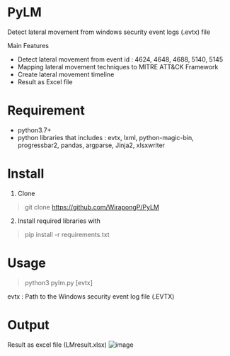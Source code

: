 # PyLM
Detect lateral movement from windows security event logs (.evtx) file 

Main Features
- Detect lateral movement from event id : 4624, 4648, 4688, 5140, 5145
- Mapping lateral movement techniques to MITRE ATT&CK Framework
- Create lateral movement timeline
- Result as Excel file

# Requirement
- python3.7+
- python libraries that includes : evtx, lxml, python-magic-bin, progressbar2, pandas, argparse, Jinja2, xlsxwriter 

# Install
1. Clone
> git clone https://github.com/WirapongP/PyLM
2. Install required libraries with
> pip install -r requirements.txt

# Usage
> python3 pylm.py [evtx]

evtx : Path to the Windows security event log file (.EVTX)

# Output
Result as excel file (LMresult.xlsx)
![image](https://user-images.githubusercontent.com/56068288/129543228-29839f9b-b216-44a5-b737-bfdb3191f8ba.png)

